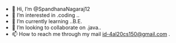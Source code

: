 - 👋 Hi, I’m @SpandhanaNagaraj12
- 👀 I’m interested in .coding ..
- 🌱 I’m currently learning ..B.E.
- 💞️ I’m looking to collaborate on .java..
- 📫 How to reach me through my mail id-4al20cs150@gmail.com
.

<!---
SpandhanaNagaraj12/SpandhanaNagaraj12 is a ✨ special ✨ repository because its `README.md` (this file) appears on your GitHub profile.
You can click the Preview link to take a look at your changes.
--->
